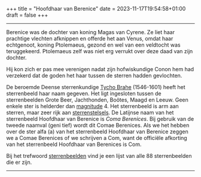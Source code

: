 +++
title = "Hoofdhaar van Berenice"
date = 2023-11-17T19:54:58+01:00
draft = false
+++

---
Berenice was de dochter van koning Magas van Cyrene. Ze liet haar
prachtige vlechten afknippen en offerde het aan Venus, omdat haar
echtgenoot, koning Ptolemaeus, gezond en wel van een veldtocht was
teruggekeerd. Ptolemaeus zelf was niet erg verrukt over deze daad van
zijn dochter.

Hij kon zich er pas mee verenigen nadat zijn hofwiskundige Conon hem had
verzekerd dat de goden het haar tussen de sterren hadden gevlochten.

De beroemde Deense sterrenkundige [Tycho Brahe](/encyclopedie/brahe)
(1546-1601) heeft het sterrenbeeld haar naam gegeven. Het ligt
ingesloten tussen de sterrenbeelden Grote Beer, Jachthonden, Boötes,
Maagd en Leeuw. Geen enkele ster is helderder dan [magnitude](/encyclopedie/magnitude) 4. Het sterrenbeeld is arm aan sterren, maar zeer
rijk aan [sterrenstelsels](/encyclopedie/sterrenstelsel).
De Latijnse naam van het sterrenbeeld Hoofdhaar van Berenice is *Coma
Berenices*. Bij gebruik van de tweede naamval (geni tief) wordt dit
Comae Berenices. Als we het hebben over de ster alfa (a) van het
sterrenbeeld Hoofdhaar van Berenice zeggen we a Comae Berenices of we
schrijven a Com, want de officiële afkorting van het sterrenbeeld
Hoofdhaar van Berenices is Com.

Bij het trefwoord [sterrenbeelden](/encyclopedie/sterrenbeeld) vind je een
lijst van alle 88 sterrenbeelden die er zijn.

---
